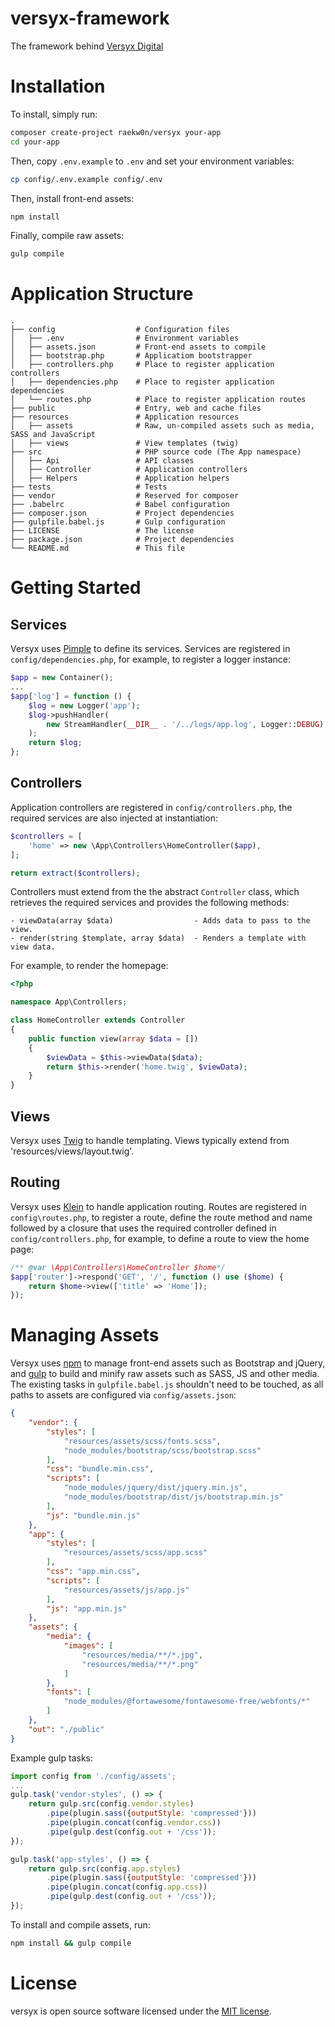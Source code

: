 # versyx-framework
The framework behind [Versyx Digital](https://www.versyx.co.uk)

# Installation

To install, simply run:

```bash
composer create-project raekw0n/versyx your-app
cd your-app
```

Then, copy `.env.example` to `.env` and set your environment variables:
```bash
cp config/.env.example config/.env
```

Then, install front-end assets:

```bash
npm install
```

Finally, compile raw assets:

```bash
gulp compile
```

# Application Structure
```
.
├── config                  # Configuration files
│   ├── .env                # Environment variables
│   ├── assets.json         # Front-end assets to compile
│   ├── bootstrap.php       # Applicatiom bootstrapper
│   ├── controllers.php     # Place to register application controllers
│   ├── dependencies.php    # Place to register application dependencies
│   └── routes.php          # Place to register application routes
├── public                  # Entry, web and cache files
├── resources               # Application resources
│   ├── assets              # Raw, un-compiled assets such as media, SASS and JavaScript
│   ├── views               # View templates (twig)
├── src                     # PHP source code (The App namespace)
│   ├── Api                 # API classes
│   ├── Controller          # Application controllers
│   ├── Helpers             # Application helpers
├── tests                   # Tests
├── vendor                  # Reserved for composer
├── .babelrc                # Babel configuration
├── composer.json           # Project dependencies
├── gulpfile.babel.js       # Gulp configuration
├── LICENSE                 # The license
├── package.json            # Project dependencies
└── README.md               # This file
```

# Getting Started

## Services

Versyx uses [Pimple](https://pimple.symfony.com/) to define its services. Services are registered in `config/dependencies.php`, for example, to register a logger instance:

```php
$app = new Container();
...
$app['log'] = function () {
    $log = new Logger('app');
    $log->pushHandler(
        new StreamHandler(__DIR__ . '/../logs/app.log', Logger::DEBUG)
    );
    return $log;
};
```

## Controllers

Application controllers are registered in `config/controllers.php`, the required services are also injected at instantiation:

```php
$controllers = [
    'home' => new \App\Controllers\HomeController($app),
];

return extract($controllers);
```

Controllers must extend from the the abstract `Controller` class, which retrieves the required services and provides the following methods:

```
- viewData(array $data)                  - Adds data to pass to the view.
- render(string $template, array $data)  - Renders a template with view data.
```

For example, to render the homepage:

```php
<?php

namespace App\Controllers;

class HomeController extends Controller
{
    public function view(array $data = [])
    {
        $viewData = $this->viewData($data);
        return $this->render('home.twig', $viewData);
    }
}
```

## Views

Versyx uses [Twig](https://twig.symfony.com/) to handle templating. Views typically extend from 'resources/views/layout.twig'.

## Routing

Versyx uses [Klein](https://github.com/klein/klein.php) to handle application routing. Routes are registered in `config\routes.php`, to register a route, define the
route method and name followed by a closure that uses the required controller defined in `config/controllers.php`, for example, to define a route to view the home page:

```php
/** @var \App\Controllers\HomeController $home*/
$app['router']->respond('GET', '/', function () use ($home) {
    return $home->view(['title' => 'Home']);
});
```

# Managing Assets

Versyx uses [npm](https://www.npmjs.com/) to manage front-end assets such as Bootstrap and jQuery, and [gulp](https://gulpjs.com/) to build and minify raw assets such as SASS, JS and other media.
The existing tasks in `gulpfile.babel.js` shouldn't need to be touched, as all paths to assets are configured via `config/assets.json`:

```json
{
    "vendor": {
        "styles": [
            "resources/assets/scss/fonts.scss",
            "node_modules/bootstrap/scss/bootstrap.scss"
        ],
        "css": "bundle.min.css",
        "scripts": [
            "node_modules/jquery/dist/jquery.min.js",
            "node_modules/bootstrap/dist/js/bootstrap.min.js"
        ],
        "js": "bundle.min.js"
    },
    "app": {
        "styles": [
            "resources/assets/scss/app.scss"
        ],
        "css": "app.min.css",
        "scripts": [
            "resources/assets/js/app.js"
        ],
        "js": "app.min.js"
    },
    "assets": {
        "media": {
            "images": [
                "resources/media/**/*.jpg",
                "resources/media/**/*.png"
            ]
        },
        "fonts": [
            "node_modules/@fortawesome/fontawesome-free/webfonts/*"
        ]
    },
    "out": "./public"
}
```

Example gulp tasks:

```js
import config from './config/assets';
...
gulp.task('vendor-styles', () => {
    return gulp.src(config.vendor.styles)
        .pipe(plugin.sass({outputStyle: 'compressed'}))
        .pipe(plugin.concat(config.vendor.css))
        .pipe(gulp.dest(config.out + '/css'));
});

gulp.task('app-styles', () => {
    return gulp.src(config.app.styles)
        .pipe(plugin.sass({outputStyle: 'compressed'}))
        .pipe(plugin.concat(config.app.css))
        .pipe(gulp.dest(config.out + '/css'));
});
```

To install and compile assets, run:

```bash
npm install && gulp compile
```

# License

versyx is open source software licensed under the [MIT license](LICENSE).
